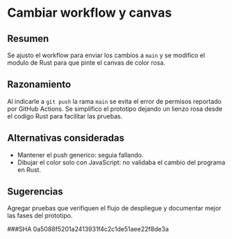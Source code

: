 # Cambiar workflow y canvas

## Resumen
Se ajusto el workflow para enviar los cambios a `main` y se modifico el modulo de Rust para que pinte el canvas de color rosa.

## Razonamiento
Al indicarle a `git push` la rama `main` se evita el error de permisos reportado por GitHub Actions. Se simplifico el prototipo dejando un lienzo rosa desde el codigo Rust para facilitar las pruebas.

## Alternativas consideradas
- Mantener el push generico: seguia fallando.
- Dibujar el color solo con JavaScript: no validaba el cambio del programa en Rust.

## Sugerencias
Agregar pruebas que verifiquen el flujo de despliegue y documentar mejor las fases del prototipo.

###SHA
0a5088f5201a2413931f4c2c1de51aee22f8de3a
